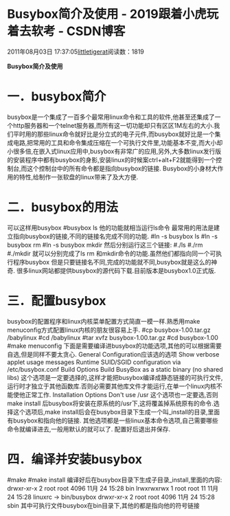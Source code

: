 
# Busybox简介及使用 - 2019跟着小虎玩着去软考 - CSDN博客

2011年08月03日 17:37:05[littletigerat](https://me.csdn.net/littletigerat)阅读数：1819


**Busybox简介及使用**
# 一．busybox简介
busybox是一个集成了一百多个最常用linux命令和工具的软件,他甚至还集成了一个http服务器和一个telnet服务器,而所有这一切功能却只有区区1M左右的大小.我们平时用的那些linux命令就好比是分立式的电子元件,而busybox就好比是一个集成电路,把常用的工具和命令集成压缩在一个可执行文件里,功能基本不变,而大小却小很多倍,在嵌入式linux应用中,busybox有非常广的应用,另外,大多数linux发行版的安装程序中都有busybox的身影,安装linux的时候案ctrl+alt+F2就能得到一个控制台,而这个控制台中的所有命令都是指向busybox的链接.
Busybox的小身材大作用的特性,给制作一张软盘的linux带来了及大方便.
# 二．busybox的用法
可以这样用busybox
\#busybox ls
他的功能就相当运行ls命令
最常用的用法是建立指向busybox的链接,不同的链接名完成不同的功能.
\#ln -s busybox ls
\#ln -s busybox rm
\#ln -s busybox mkdir
然后分别运行这三个链接:
\#./ls
\#./rm
\#./mkdir
就可以分别完成了ls rm 和mkdir命令的功能.虽然他们都指向同一个可执行程序busybox
但是只要链接名不同,完成的功能就不同,busybox就是这么的神奇.
很多linux网站都提供busybox的源代码下载.目前版本是busybox1.0正式版.
# 三．配置busybox
busybox的配置程序和linux内核菜单配置方式简直一模一样.熟悉用make menuconfig方式配置linux内核的朋友很容易上手.
\#cp busybox-1.00.tar.gz /babylinux
\#cd /babylinux
\#tar xvfz busybox-1.00.tar.gz
\#cd busybox-1.00
\#make menuconfig
下面是需要编译进busybox的功能选项,其他的可以根据需要自选,但是同样不要太贪心.
General Configuration应该选的选项
Show verbose applet usage messages
Runtime SUID/SGID configuration via /etc/busybox.conf
Build Options
Build BusyBox as a static binary (no shared libs)
这个选项是一定要选择的,这样才能把busybox编译成静态链接的可执行文件,运行时才独立于其他函数库.否则必需要其他库文件才能运行,在单一个linux内核不能使他正常工作.
Installation Options
Don't use /usr
这个选项也一定要选,否则make install 后busybox将安装在原系统的/usr下,这将覆盖掉系统原有的命令.选择这个选项后,make install后会在busybox目录下生成一个叫_install的目录,里面有busybox和指向他的链接.
其他选项都是一些linux基本命令选项,自己需要哪些命令就编译进去,一般用默认的就可以了.
配置好后退出并保存.
# 四．编译并安装busybox
\#make
\#make install
编译好后在busybox目录下生成子目录_install,里面的内容:
drwxr-xr-x 2 root root 4096 11月 24 15:28 bin
lrwxrwxrwx 1 root root 11 11月 24 15:28 linuxrc -> bin/busybox
drwxr-xr-x 2 root root 4096 11月 24 15:28 sbin
其中可执行文件busybox在bin目录下,其他的都是指向他的符号链接


